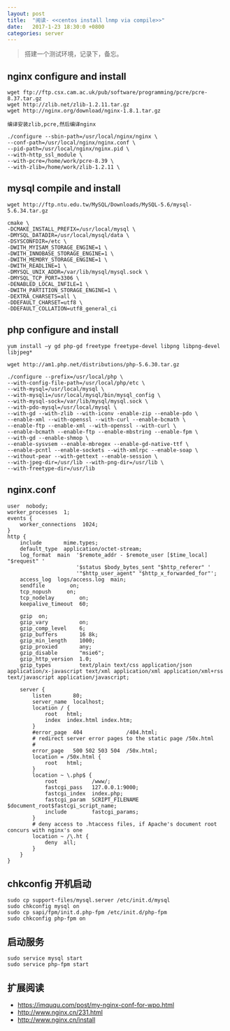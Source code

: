 ```yaml
---
layout: post
title:  "阅读- <<centos install lnmp via compile>>"
date:   2017-1-23 18:30:0 +0800
categories: server
---
```


>搭建一个测试环境，记录下，备忘。

## nginx configure and install

    wget ftp://ftp.csx.cam.ac.uk/pub/software/programming/pcre/pcre-8.37.tar.gz
    wget http://zlib.net/zlib-1.2.11.tar.gz
    wget http://nginx.org/download/nginx-1.8.1.tar.gz

    编译安装zlib,pcre,然后编译nginx

    ./configure --sbin-path=/usr/local/nginx/nginx \
    --conf-path=/usr/local/nginx/nginx.conf \
    --pid-path=/usr/local/nginx/nginx.pid \
    --with-http_ssl_module \
    --with-pcre=/home/work/pcre-8.39 \
    --with-zlib=/home/work/zlib-1.2.11 \


## mysql compile and install

    wget http://ftp.ntu.edu.tw/MySQL/Downloads/MySQL-5.6/mysql-5.6.34.tar.gz

    cmake \
    -DCMAKE_INSTALL_PREFIX=/usr/local/mysql \
    -DMYSQL_DATADIR=/usr/local/mysql/data \
    -DSYSCONFDIR=/etc \
    -DWITH_MYISAM_STORAGE_ENGINE=1 \
    -DWITH_INNOBASE_STORAGE_ENGINE=1 \
    -DWITH_MEMORY_STORAGE_ENGINE=1 \
    -DWITH_READLINE=1 \
    -DMYSQL_UNIX_ADDR=/var/lib/mysql/mysql.sock \
    -DMYSQL_TCP_PORT=3306 \
    -DENABLED_LOCAL_INFILE=1 \
    -DWITH_PARTITION_STORAGE_ENGINE=1 \
    -DEXTRA_CHARSETS=all \
    -DDEFAULT_CHARSET=utf8 \
    -DDEFAULT_COLLATION=utf8_general_ci     


## php configure and install

    yum install –y gd php-gd freetype freetype-devel libpng libpng-devel libjpeg*

    wget http://am1.php.net/distributions/php-5.6.30.tar.gz

    ./configure --prefix=/usr/local/php \
    --with-config-file-path=/usr/local/php/etc \
    --with-mysql=/usr/local/mysql \
    --with-mysqli=/usr/local/mysql/bin/mysql_config \
    --with-mysql-sock=/var/lib/mysql/mysql.sock \
    --with-pdo-mysql=/usr/local/mysql \
    --with-gd --with-zlib --with-iconv -enable-zip --enable-pdo \
    --enable-xml --with-openssl --with-curl --enable-bcmath \
    --enable-ftp --enable-xml --with-openssl --with-curl \
    --enable-bcmath --enable-ftp --enable-mbstring --enable-fpm \
    --with-gd --enable-shmop \
    --enable-sysvsem --enable-mbregex --enable-gd-native-ttf \
    --enable-pcntl --enable-sockets --with-xmlrpc --enable-soap \
    --without-pear --with-gettext --enable-session \
    --with-jpeg-dir=/usr/lib --with-png-dir=/usr/lib \
    --with-freetype-dir=/usr/lib

## nginx.conf

    user  nobody;
    worker_processes  1;
    events {
        worker_connections  1024;
    }
    http {
        include       mime.types;
        default_type  application/octet-stream;
        log_format  main  '$remote_addr - $remote_user [$time_local] "$request" '
                          '$status $body_bytes_sent "$http_referer" '
                          '"$http_user_agent" "$http_x_forwarded_for"';
        access_log  logs/access.log  main;
        sendfile        on;
        tcp_nopush     on;
        tcp_nodelay        on;
        keepalive_timeout  60;

        gzip  on;
        gzip_vary          on;
        gzip_comp_level    6;
        gzip_buffers       16 8k;
        gzip_min_length    1000;
        gzip_proxied       any;
        gzip_disable       "msie6";
        gzip_http_version  1.0;
        gzip_types         text/plain text/css application/json application/x-javascript text/xml application/xml application/xml+rss text/javascript application/javascript;

        server {
            listen       80;
            server_name  localhost;
            location / {
                root   html;
                index  index.html index.htm;
            }
            #error_page  404              /404.html;
            # redirect server error pages to the static page /50x.html
            #
            error_page   500 502 503 504  /50x.html;
            location = /50x.html {
                root   html;
            }
            location ~ \.php$ {
                root           /www/;
                fastcgi_pass   127.0.0.1:9000;
                fastcgi_index  index.php;
                fastcgi_param  SCRIPT_FILENAME $document_root$fastcgi_script_name;
                include        fastcgi_params;
            }
            # deny access to .htaccess files, if Apache's document root  concurs with nginx's one
            location ~ /\.ht {
                deny  all;
            }
        }
    }
 

## chkconfig 开机启动  

    sudo cp support-files/mysql.server /etc/init.d/mysql
    sudo chkconfig mysql on
    sudo cp sapi/fpm/init.d.php-fpm /etc/init.d/php-fpm
    sudo chkconfig php-fpm on
  
## 启动服务

    sudo service mysql start
    sudo service php-fpm start


## 扩展阅读
* https://imququ.com/post/my-nginx-conf-for-wpo.html
* http://www.nginx.cn/231.html
* http://www.nginx.cn/install